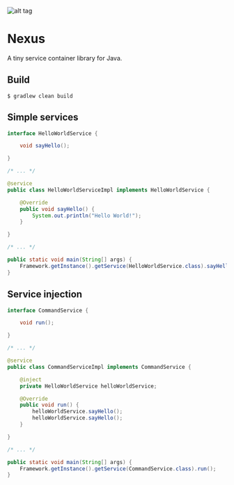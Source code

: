 ![alt tag](https://travis-ci.org/inkycode/nexus.svg?branch=master)

# Nexus
A tiny service container library for Java.

## Build
```
$ gradlew clean build
```

## Simple services
```java
interface HelloWorldService {

    void sayHello();

}

/* ... */

@service
public class HelloWorldServiceImpl implements HelloWorldService {

    @Override
    public void sayHello() {
        System.out.println("Hello World!");
    }

}

/* ... */

public static void main(String[] args) {
    Framework.getInstance().getService(HelloWorldService.class).sayHello();
}

```

## Service injection
```java
interface CommandService {

    void run();

}

/* ... */

@service
public class CommandServiceImpl implements CommandService {

    @inject
    private HelloWorldService helloWorldService;

    @Override
    public void run() {
        helloWorldService.sayHello();
        helloWorldService.sayHello();
    }

}

/* ... */

public static void main(String[] args) {
    Framework.getInstance().getService(CommandService.class).run();
}


```
